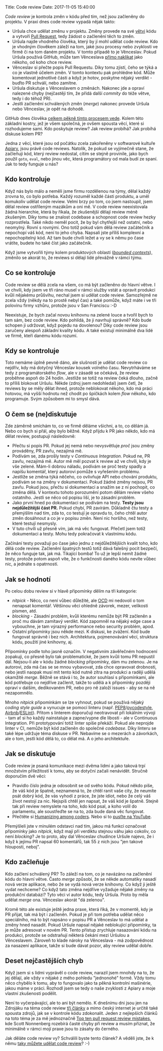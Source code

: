 Title: Code review
Date: 2017-11-05 15:40:00


_Code review_ je kontrola změn v kódu před tím, než jsou začleněny do projektu. V praxi dnes code review vypadá nějak takto:

- Uršula chce udělat změnu v projektu. Změny provede na své [větvi](https://git-scm.com/book/cs/v2/V%C4%9Btve-v-syst%C3%A9mu-Git-V%C4%9Btve-v-kostce) kódu a vytvoří [Pull Request](https://help.github.com/articles/about-pull-requests/), tedy žádost o začlenění těch to změn.
- Uršula najde vhodného člověka, který by jí mohl udělat code review. Kdo je vhodným člověkem záleží na tom, jaké jsou procesy nebo zvyklosti ve firmě či na tom daném projektu. V tomto případě to je Věnceslav. Pokud Uršula používá GitHub, může tam Věnceslava [přímo naklikat](https://help.github.com/articles/requesting-a-pull-request-review/) jako někoho, od koho chce review.
- Věnceslav si přečte popis Pull Requestu. Díky tomu zjistí, čeho se týká a co je vlastně účelem změn. V tomto kontextu pak prohlédne kód. Může komentovat jednotlivé části a když je hotov, poskytne nějaký verdikt - buďto PR schválí, nebo zamítne.
- Uršula diskutuje s Věnceslavem o změnách. Nakonec jde a opraví nalezené chyby (nejčastěji tím, že přidá další _commity_ do téže větve, tedy i do téhož PR).
- Jestli začlenění schválených změn (_merge_) nakonec provede Uršula nebo Věnceslav, je opět na dohodě.

GitHub dnes člověka [celkem pěkně tímto procesem vede](https://github.com/features/code-review/). Kolem této základní kostry, jež je všem společná, je ovšem spousta věcí, které si rozhodujeme sami. Kdo poskytuje review? Jak review probíhá? Jak probíhá diskuse kolem PR?

Jedna z věcí, které jsou od počátku zcela zakořeněny v softwarové kultuře [Apiary](https://apiary.io/), jsou právě code reviews. Natolik, že pokud se vyjímečně stane, že začleňuji kód, který review nedostal, cítím se stejně provinile, jako bych použil `goto`, `eval`, nebo jinou věc, která programátory od mala budí ze spaní. Jak to tedy funguje u nás?

## Kdo kontroluje

Když nás bylo málo a neměli jsme firmu rozdělenou na týmy, dělal každý zrovna to, co bylo potřeba. Každý rozuměl každé části produktu, a uměl komukoliv udělat code review. Velmi brzy po tom, co jsem nastoupil, jsem dělal review ostříleným mazákům a oni mě. V code review neexistovala žádná hierarchie, která by říkala, že zkušenější dělají review méně zkušeným. Díky tomu se znalost codebase a schopnost code review hezky rozprostřela. Také nikdo neměl pocit, že by byl chytřejší než ostatní, nebo neomylný. Rovní s rovnými. Ono totiž pokud vám dělá review začátečník a nepochopí váš kód, není to jeho chyba. Napsali jste příliš komplexní a nepochopitelný kód. Až tam bude chvíli ležet a vy se k němu po čase vrátíte, budete ho také číst jako začátečník.

Když jsme vytvořili týmy kolem produktových oblastí ([_bounded contexts_](https://en.wikipedia.org/wiki/Domain-driven_design#Bounded_context)), změnilo se akorát to, že reviews si dělají lidé převážně v rámci týmu.

## Co se kontroluje

Code review se dělá zcela na všem, co má být začleněno do hlavní větve. I ve chvíli, kdy jsem ve tři ráno musel v rámci služby vstát a opravit produkci kvůli nějakému průšvihu, nechal jsem si udělat code review. Samozřejmě ne zcela vždy (někdy na to prostě nebyl čas) a také pomůže, když máte i ve tři polovinu firmy vzhůru, protože jsou v San Franciscu :-D

Neexistuje, že bych začal novou knihovnu na zelené louce a tvořil bych to tam sám, bez code review. Kdo pohlídá, že ji navrhuji správně? Kdo bude schopen ji udržovat, když pojedu na dovolenou? Díky code review jsou zaručeny alespoň základní kvality kódu. A také existují minimálně dva lidé ve firmě, kteří danému kódu rozumí.

## Kdy se kontroluje

Toto nemáme úplně pevně dáno, ale slušností je udělat code review co nejdřív, kdy má dotyčný Věnceslav kousek volného času. Nevytrháváme se tedy z programátorského _flow_, ale v zásadě se očekává, že review proběhne aspoň do 24 hodin. Jestliže se totiž na review čeká dlouho, začně to příliš blokovat Uršulu. Někde (zdroj jsem nedohledal) jsem četl, že reviews by se měly dělat ihned, protože neblokovat někoho, kdo má práci hotovou, má vyšší hodnotu než chodit po špičkách kolem _flow_ někoho, kdo programuje. Svým způsobem mi to smysl dává.

## O čem se (ne)diskutuje

Zde záměrně smíchám to, co ve firmě děláme všichni, a to, co dělám já. Nebo co bych si přál, aby bylo běžné. Když přijdu k PR jako někdo, kdo má dělat review, postupuji následovně:

- Přečtu si popis PR. Pokud jej nemá nebo nevysvětluje _proč_ jsou změny prováděny, PR zavřu, nezajímá mě.
- Podívám se, zda prošly testy v _Continuous Integration_. Pokud ne, PR zavřu, nezajímá mě. Autor mě měl pozvat k review až ve chvíli, kdy je vše zelené. Mám-li dobrou náladu, podívám se proč testy spadly a napíšu komentář, který autorovi pomůže s vyřešením problému.
- Jestliže se změna týká něčeho, co ovlivňuje API nebo chování produktu, podívám se na změny v dokumentaci. Pokud žádné změny nejsou, PR zavřu. Pokud jsou, přečtu si dokumentaci a snažím se z ní pochopit, co změna dělá. V kontextu tohoto porozumění potom dělám review všeho ostatního. Jestli se něco od popisu liší, je to zásadní problém.
- Jako první hned po dokumentaci se podívám na testy. **Testy jsou nejdůležitější část PR.** Pokud chybí, PR zavírám. Důkladně čtu testy a přemýšlím nad tím, zda to, co testují je opravdu to, čeho chtěl autor změn dosáhnout a co je v popisu změn. Není nic horšího, než testy, které testují nesmysly.
- V tuto chvíli už přesně vím, jak má věc fungovat. Přečetl jsem totiž dokumentaci a testy. Mohu tedy pokračovat k vlastnímu kódu.

Začínání testy považuji po čase jako jednu z nejdůležitějších kvalit toho, kdo dělá code review. Začlenění špatných testů totiž dává falešný pocit bezpečí, že něco funguje tak, jak má. Tikající bomba! To už je lepší nemít žádné testy, protože potom aspoň víte, že o funkčnosti daného kódu nevíte vůbec nic, a jednáte s opatrností.

## Jak se hodnotí

Po celou dobu review si v hlavě připomínky dělím na tři kategorie:

- _nitpick_ - Něco, co není vůbec důležité, ale [OCD](https://cs.wikipedia.org/wiki/Obsedantn%C4%9B_kompulzivn%C3%AD_porucha) mi nedovolí o tom nenapsat komentář. Většinou věci ohledně závorek, mezer, velikosti písmen, atd.
- _blocking_ - Zásadní problém, kvůli kterému nemůže být PR začleněn a proč mu dávám zamítavý verdikt. Kód zapomněl na nějaký edge case a vybouchne, je tam výrazný performance nebo security problém, apod.
- Ostatní připomínky jsou někde mezi. K diskusi, ke zvážení. Kód bude fungovat správně i bez nich. Architektura, pojmenovávání věcí, struktura kódu, použití jiné knihovny, aj.

Připomínky podle toho jasně označím. V negativním závěřečném hodnocení zopakuji, co přesně bylo tak problematické, že jsem kvůli tomu PR nepustil dál. Nejsou-li ale v kódu žádné _blocking_ připomínky, dám mu zelenou. Je na autorovi, zda má čas se se mnou vybavovat, zda chce opravovat drobnosti, nebo jestli naopak musí mít tento kód nutně zítra na produkci a raději udělá okamžitě _merge_. Běžně se stává i to, že autor souhlasí s připomínkami, ale kód potřebuje co nejdříve začlenit, takže to udělá a k připomínky později opraví v dalším, dedikovaném PR, nebo pro ně založí issues - aby se na ně nezapomnělo.

Mnoho _nitpick_ připomínkám se lze vyhnout, pokud se používá nějaký _coding style guide_ a vynucuje se pomocí linteru (např. [PEP8](https://www.python.org/dev/peps/pep-0008/)/[pycodestyle](https://github.com/PyCQA/pycodestyle), [Airbnb](http://airbnb.io/javascript/)/[ESLint](https://eslint.org/)). Přitom s linterem doporučuji neotravovat při lokálním vývoji - tam ať si ho každý nainstaluje a zapne/vypne dle libosti - ale v Continuous Integration. Při prototypování totiž linter spíše překáží. Pokud ale neprojde linter v CI, nemůže být kód začleněn do společné _codebase_. Díky linteru se také lépe udržuje téma diskuse v PR. Nebavíme se o mezerách a závorkách, ale o tom, jestli kód dělá to, co dělat má. A o jeho architektuře.

## Jak se diskutuje

Code review je psaná komunikace mezi dvěma lidmi a jako taková trpí množstvím příležitostí k tomu, aby se dotyční začali nenávidět. Stručně doporučím dvě věci:

- Pravidlo číslo jedna je odosobnit se od svého kódu. Pokud někdo píše, že váš kód je špatně, neznamená to, že chtěl ranit vaše city, že neumíte psát dobrý kód, že vás vyhodí z práce, že jste idiot, nebo že celý váš život nestojí za nic. Nejspíš chtěl jen napsat, že váš kód je špatně. Stejně tak při review nemyslete na toho, kdo kód psal, a koho volil do parlamentu, ale soustřeďte se na to, zda bude daná věc fungovat.
- Přečtěte si [Humanizing among coders](https://ana-balica.github.io/2017/05/28/humanizing-among-coders/). Nebo si to [pusťte na YouTube](https://www.youtube.com/watch?v=npyB5Oz-v-I).

Přemýšleli jste v minulém odstavci nad tím, jakou má funkci označovat připomínky jako _nitpick_, když mají při verdiktu stejnou váhu jako cokoliv, co není _blocking_? Je to proto, aby dal Věnceslav chudince Uršule najevo, že i když k jejímu PR napsal 60 komentářů, tak 55 z nich jsou "jen takové hlouposti, neboj".

## Kdo začleňuje

Kdo začlení schválený PR? To záleží na tom, co je navázáno na začlenění kódu do hlavní větve. Často _merge_ způsobí, že se někde automatiky nasadí nová verze aplikace, nebo že se vydá nová verze knihovny. Co když ji ještě vydat nechceme? Co když tato změna nejdříve vyžaduje nějaké změny na produkční databázi? Tyto věci ví autor kódu, tedy Uršula. Proto by měla udělat _merge_ ona. Věnceslav akorát "dá zelenou".

Kromě této ale existuje ještě jedna praxe, která říká, že v momentě, kdy je PR přijat, tak má být i začleněn. Pokud je při tom potřeba udělat něco speciálního, má to být napsáno v popisu PR a Věnceslav to má udělat a změny hned nasadit. Pokud Uršule napsal nějaké neblokující připomínky, ta je může adresovat v novém PR. Tento přístup zrychluje nasazování kódu na produkci, protože se odstraňují některá čekání mezi Uršulou a Věnceslavem. Zároveň to klade nároky na Věnceslava - má zodpovědnost za nasazení aplikace, takže si bude dávat pozor, aby review udělal dobře.

## Deset nejčastějších chyb

Když jsem si s lidmi vyprávěl o code review, narazil jsem mnohdy na to, že jej dělají, ale vždy v nějaké z mého pohledu "jednonohé" formě. Vždy tomu něco chybělo k tomu, aby to fungovalo jako ta pěkná kontrolní mašinérie, jakou máme v práci. Rozhodl jsem se tedy o naše zvyklosti z Apiary a moje vlastní zkušenosti podělit.

Není to vyčerpávající, ale to ani být nemělo. K dnešnímu dni jsou jen na Zdrojáku na téma code review [tři články](https://www.zdrojak.cz/n/code-review/) a mimo český internet je určitě také spousta zdrojů, jak se v kontrole kódu zdokonalit. Jeden z nejlepších článků na toto téma je za mě jednoznačně [Top ten pull request review mistakes](https://blog.scottnonnenberg.com/top-ten-pull-request-review-mistakes/), kde Scott Nonnenberg rozebírá časté chyby při review a musím přiznat, že minimálně v rámci mojí praxe jsou to zásahy do černého.

Jak děláte code review vy? Schválili byste tento článek? A věděli jste, že k němu [taky můžete udělat code review](https://github.com/honzajavorek/honzajavorek.cz/pull/33)? :-)
